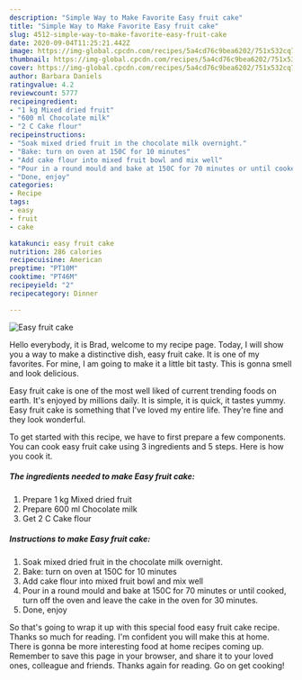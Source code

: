 ```yaml
---
description: "Simple Way to Make Favorite Easy fruit cake"
title: "Simple Way to Make Favorite Easy fruit cake"
slug: 4512-simple-way-to-make-favorite-easy-fruit-cake
date: 2020-09-04T11:25:21.442Z
image: https://img-global.cpcdn.com/recipes/5a4cd76c9bea6202/751x532cq70/easy-fruit-cake-recipe-main-photo.jpg
thumbnail: https://img-global.cpcdn.com/recipes/5a4cd76c9bea6202/751x532cq70/easy-fruit-cake-recipe-main-photo.jpg
cover: https://img-global.cpcdn.com/recipes/5a4cd76c9bea6202/751x532cq70/easy-fruit-cake-recipe-main-photo.jpg
author: Barbara Daniels
ratingvalue: 4.2
reviewcount: 5777
recipeingredient:
- "1 kg Mixed dried fruit"
- "600 ml Chocolate milk"
- "2 C Cake flour"
recipeinstructions:
- "Soak mixed dried fruit in the chocolate milk overnight."
- "Bake: turn on oven at 150C for 10 minutes"
- "Add cake flour into mixed fruit bowl and mix well"
- "Pour in a round mould and bake at 150C for 70 minutes or until cooked, turn off the oven and leave the cake in the oven for 30 minutes."
- "Done, enjoy"
categories:
- Recipe
tags:
- easy
- fruit
- cake

katakunci: easy fruit cake 
nutrition: 286 calories
recipecuisine: American
preptime: "PT10M"
cooktime: "PT46M"
recipeyield: "2"
recipecategory: Dinner

---
```



![Easy fruit cake](https://img-global.cpcdn.com/recipes/5a4cd76c9bea6202/751x532cq70/easy-fruit-cake-recipe-main-photo.jpg)

Hello everybody, it is Brad, welcome to my recipe page. Today, I will show you a way to make a distinctive dish, easy fruit cake. It is one of my favorites. For mine, I am going to make it a little bit tasty. This is gonna smell and look delicious.



Easy fruit cake is one of the most well liked of current trending foods on earth. It's enjoyed by millions daily. It is simple, it is quick, it tastes yummy. Easy fruit cake is something that I've loved my entire life. They're fine and they look wonderful.


To get started with this recipe, we have to first prepare a few components. You can cook easy fruit cake using 3 ingredients and 5 steps. Here is how you cook it.

<!--inarticleads1-->

##### The ingredients needed to make Easy fruit cake:

1. Prepare 1 kg Mixed dried fruit
1. Prepare 600 ml Chocolate milk
1. Get 2 C Cake flour




<!--inarticleads2-->

##### Instructions to make Easy fruit cake:

1. Soak mixed dried fruit in the chocolate milk overnight.
1. Bake: turn on oven at 150C for 10 minutes
1. Add cake flour into mixed fruit bowl and mix well
1. Pour in a round mould and bake at 150C for 70 minutes or until cooked, turn off the oven and leave the cake in the oven for 30 minutes.
1. Done, enjoy




So that's going to wrap it up with this special food easy fruit cake recipe. Thanks so much for reading. I'm confident you will make this at home. There is gonna be more interesting food at home recipes coming up. Remember to save this page in your browser, and share it to your loved ones, colleague and friends. Thanks again for reading. Go on get cooking!
